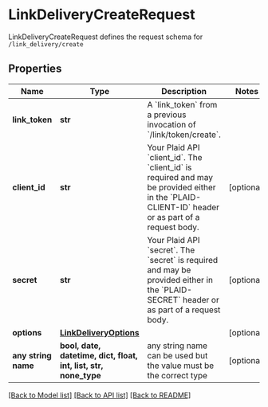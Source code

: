 # LinkDeliveryCreateRequest

LinkDeliveryCreateRequest defines the request schema for `/link_delivery/create`

## Properties
Name | Type | Description | Notes
------------ | ------------- | ------------- | -------------
**link_token** | **str** | A &#x60;link_token&#x60; from a previous invocation of &#x60;/link/token/create&#x60;. | 
**client_id** | **str** | Your Plaid API &#x60;client_id&#x60;. The &#x60;client_id&#x60; is required and may be provided either in the &#x60;PLAID-CLIENT-ID&#x60; header or as part of a request body. | [optional] 
**secret** | **str** | Your Plaid API &#x60;secret&#x60;. The &#x60;secret&#x60; is required and may be provided either in the &#x60;PLAID-SECRET&#x60; header or as part of a request body. | [optional] 
**options** | [**LinkDeliveryOptions**](LinkDeliveryOptions.md) |  | [optional] 
**any string name** | **bool, date, datetime, dict, float, int, list, str, none_type** | any string name can be used but the value must be the correct type | [optional]

[[Back to Model list]](../README.md#documentation-for-models) [[Back to API list]](../README.md#documentation-for-api-endpoints) [[Back to README]](../README.md)


